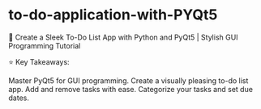 # to-do-application-with-PYQt5
🚀 Create a Sleek To-Do List App with Python and PyQt5 | Stylish GUI Programming Tutorial

⭐ Key Takeaways:

Master PyQt5 for GUI programming.
Create a visually pleasing to-do list app.
Add and remove tasks with ease.
Categorize your tasks and set due dates.
